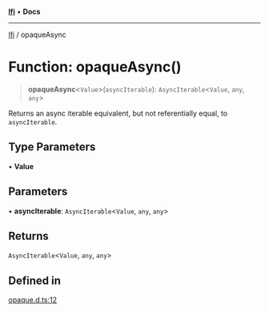 [**lfi**](../readme.md) • **Docs**

***

[lfi](../globals.md) / opaqueAsync

# Function: opaqueAsync()

> **opaqueAsync**\<`Value`\>(`asyncIterable`): `AsyncIterable`\<`Value`, `any`, `any`\>

Returns an async iterable equivalent, but not referentially equal, to
`asyncIterable`.

## Type Parameters

• **Value**

## Parameters

• **asyncIterable**: `AsyncIterable`\<`Value`, `any`, `any`\>

## Returns

`AsyncIterable`\<`Value`, `any`, `any`\>

## Defined in

[opaque.d.ts:12](https://github.com/TomerAberbach/lfi/blob/e98b31ea37c84de0758cf58c8fcf28193f36b533/src/operations/opaque.d.ts#L12)
